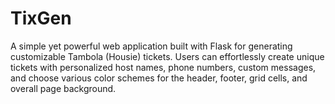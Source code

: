 # TixGen
A simple yet powerful web application built with Flask for generating customizable Tambola (Housie) tickets. Users can effortlessly create unique tickets with personalized host names, phone numbers, custom messages, and choose various color schemes for the header, footer, grid cells, and overall page background.
